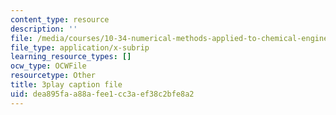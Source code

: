```yaml
---
content_type: resource
description: ''
file: /media/courses/10-34-numerical-methods-applied-to-chemical-engineering-fall-2015/dea895faa88afee1cc3aef38c2bfe8a2_8kPUI5HoVxg.srt
file_type: application/x-subrip
learning_resource_types: []
ocw_type: OCWFile
resourcetype: Other
title: 3play caption file
uid: dea895fa-a88a-fee1-cc3a-ef38c2bfe8a2
---
```

